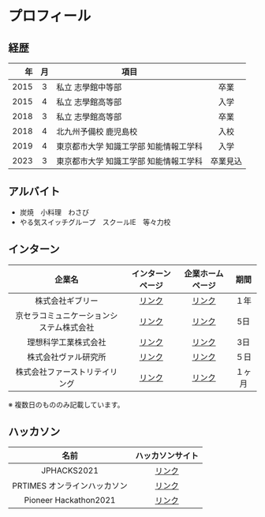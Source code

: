 # プロフィール

## 経歴

|   年 | 月  |                                   項目 |          |
| ---: | :-: | ------------------------------------- | :------: |
| 2015 |  3  |                      私立 志學館中等部 |   卒業   |
| 2015 |  4  |                      私立 志學館高等部 |   入学   |
| 2018 |  3  |                      私立 志學館高等部 |   卒業   |
| 2018 |  4  |                  北九州予備校 鹿児島校 |   入校   |
| 2019 |  4  | 東京都市大学 知識工学部 知能情報工学科 |   入学   |
| 2023 |  3  | 東京都市大学 知識工学部 知能情報工学科 | 卒業見込 |

## アルバイト

- 炭焼　小料理　わさび
- やる気スイッチグループ　スクールIE　等々力校


## インターン


|企業名|インターンページ|企業ホームページ|期間|
| :--: | :--: | :--: | :--: |
|株式会社ギブリー|<a href="https://athletix.run/events/qN7VtTgm2" target="_blank" rel="noopener noreferrer">リンク</a>|<a href="https://givery.co.jp" target="_blank" rel="noopener noreferrer">リンク</a>|１年|
|京セラコミュニケーションシステム株式会社|<a href="https://www.kccs.co.jp/recruit/recruitment/internship/" target="_blank" rel="noopener noreferrer">リンク</a>|<a href="https://www.kccs.co.jp" target="_blank" rel="noopener noreferrer">リンク|5日|
|理想科学工業株式会社| <a href="https://paiza.jp/student/job_offers/10753" target="_blank" rel="noopener noreferrer">リンク</a> |<a href="https://www.riso.co.jp" target="_blank" rel="noopener noreferrer">リンク</a>|3日|
|株式会社ヴァル研究所|<a href="https://athletix.run/challenges/luLQv9SAH" target="_blank" rel="noopener noreferrer">リンク</a>|<a href="https://www.val.co.jp" target="_blank" rel="noopener noreferrer">リンク</a>|５日|
|株式会社ファーストリテイリング|<a href="https://www.fastretailing.com/employment/contents/ja/fastretailing/jp/gfs/events/global-business-internship/" target="_blank" rel="noopener noreferrer">リンク</a>|<a href="https://www.fastretailing.com/jp/" target="_blank" rel="noopener noreferrer">リンク</a>|１ヶ月|

※ 複数日のもののみ記載しています。

## ハッカソン

|名前|ハッカソンサイト|
|:--:|:--:|
|JPHACKS2021|<a href="https://jphacks.com/">リンク</a>|
|PRTIMES オンラインハッカソン|<a href="https://paiza.jp/student/job_offers/12789">リンク</a>|
|Pioneer Hackathon2021|<a href="https://athletix.run/challenges/Sjqh1V2mb">リンク</a>|